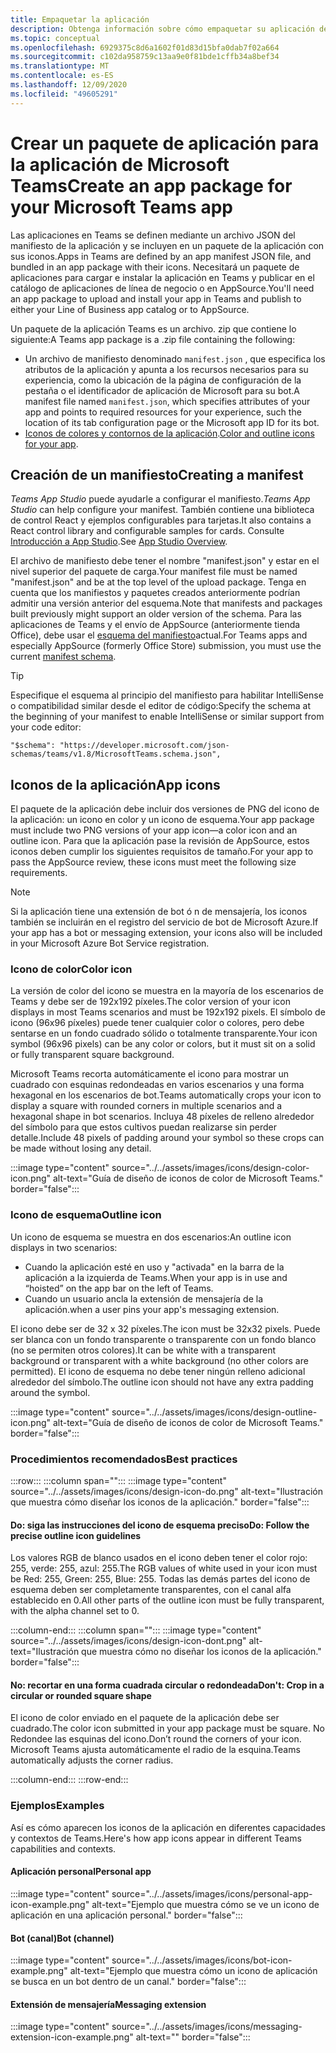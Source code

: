 ```yaml
---
title: Empaquetar la aplicación
description: Obtenga información sobre cómo empaquetar su aplicación de Microsoft Teams para probarlas, cargarlas y almacenar publicaciones.
ms.topic: conceptual
ms.openlocfilehash: 6929375c8d6a1602f01d83d15bfa0dab7f02a664
ms.sourcegitcommit: c102da958759c13aa9e0f81bde1cffb34a8bef34
ms.translationtype: MT
ms.contentlocale: es-ES
ms.lasthandoff: 12/09/2020
ms.locfileid: "49605291"
---
```

# <a name="create-an-app-package-for-your-microsoft-teams-app"></a><span data-ttu-id="39247-103">Crear un paquete de aplicación para la aplicación de Microsoft Teams</span><span class="sxs-lookup"><span data-stu-id="39247-103">Create an app package for your Microsoft Teams app</span></span>

<span data-ttu-id="39247-104">Las aplicaciones en Teams se definen mediante un archivo JSON del manifiesto de la aplicación y se incluyen en un paquete de la aplicación con sus iconos.</span><span class="sxs-lookup"><span data-stu-id="39247-104">Apps in Teams are defined by an app manifest JSON file, and bundled in an app package with their icons.</span></span> <span data-ttu-id="39247-105">Necesitará un paquete de aplicaciones para cargar e instalar la aplicación en Teams y publicar en el catálogo de aplicaciones de línea de negocio o en AppSource.</span><span class="sxs-lookup"><span data-stu-id="39247-105">You'll need an app package to upload and install your app in Teams and publish to either your Line of Business app catalog or to AppSource.</span></span>

<span data-ttu-id="39247-106">Un paquete de la aplicación Teams es un archivo. zip que contiene lo siguiente:</span><span class="sxs-lookup"><span data-stu-id="39247-106">A Teams app package is a .zip file containing the following:</span></span>

* <span data-ttu-id="39247-107">Un archivo de manifiesto denominado `manifest.json` , que especifica los atributos de la aplicación y apunta a los recursos necesarios para su experiencia, como la ubicación de la página de configuración de la pestaña o el identificador de aplicación de Microsoft para su bot.</span><span class="sxs-lookup"><span data-stu-id="39247-107">A manifest file named `manifest.json`, which specifies attributes of your app and points to required resources for your experience, such the location of its tab configuration page or the Microsoft app ID for its bot.</span></span>
* <span data-ttu-id="39247-108">[Iconos de colores y contornos de la aplicación](#app-icons).</span><span class="sxs-lookup"><span data-stu-id="39247-108">[Color and outline icons for your app](#app-icons).</span></span>

## <a name="creating-a-manifest"></a><span data-ttu-id="39247-109">Creación de un manifiesto</span><span class="sxs-lookup"><span data-stu-id="39247-109">Creating a manifest</span></span>

<span data-ttu-id="39247-110">*Teams App Studio* puede ayudarle a configurar el manifiesto.</span><span class="sxs-lookup"><span data-stu-id="39247-110">*Teams App Studio* can help configure your manifest.</span></span> <span data-ttu-id="39247-111">También contiene una biblioteca de control React y ejemplos configurables para tarjetas.</span><span class="sxs-lookup"><span data-stu-id="39247-111">It also contains a React control library and configurable samples for cards.</span></span> <span data-ttu-id="39247-112">Consulte [Introducción a App Studio](~/concepts/build-and-test/app-studio-overview.md).</span><span class="sxs-lookup"><span data-stu-id="39247-112">See [App Studio Overview](~/concepts/build-and-test/app-studio-overview.md).</span></span>

<span data-ttu-id="39247-113">El archivo de manifiesto debe tener el nombre "manifest.json" y estar en el nivel superior del paquete de carga.</span><span class="sxs-lookup"><span data-stu-id="39247-113">Your manifest file must be named "manifest.json" and be at the top level of the upload package.</span></span> <span data-ttu-id="39247-114">Tenga en cuenta que los manifiestos y paquetes creados anteriormente podrían admitir una versión anterior del esquema.</span><span class="sxs-lookup"><span data-stu-id="39247-114">Note that manifests and packages built previously might support an older version of the schema.</span></span> <span data-ttu-id="39247-115">Para las aplicaciones de Teams y el envío de AppSource (anteriormente tienda Office), debe usar el [esquema del manifiesto](~/resources/schema/manifest-schema.md)actual.</span><span class="sxs-lookup"><span data-stu-id="39247-115">For Teams apps and especially AppSource (formerly Office Store) submission, you must use the current [manifest schema](~/resources/schema/manifest-schema.md).</span></span>

> [!TIP]
> <span data-ttu-id="39247-116">Especifique el esquema al principio del manifiesto para habilitar IntelliSense o compatibilidad similar desde el editor de código:</span><span class="sxs-lookup"><span data-stu-id="39247-116">Specify the schema at the beginning of your manifest to enable IntelliSense or similar support from your code editor:</span></span>
>
> `"$schema": "https://developer.microsoft.com/json-schemas/teams/v1.8/MicrosoftTeams.schema.json",`

## <a name="app-icons"></a><span data-ttu-id="39247-117">Iconos de la aplicación</span><span class="sxs-lookup"><span data-stu-id="39247-117">App icons</span></span>

<span data-ttu-id="39247-118">El paquete de la aplicación debe incluir dos versiones de PNG del icono de la aplicación: un icono en color y un icono de esquema.</span><span class="sxs-lookup"><span data-stu-id="39247-118">Your app package must include two PNG versions of your app icon—a color icon and an outline icon.</span></span> <span data-ttu-id="39247-119">Para que la aplicación pase la revisión de AppSource, estos iconos deben cumplir los siguientes requisitos de tamaño.</span><span class="sxs-lookup"><span data-stu-id="39247-119">For your app to pass the AppSource review, these icons must meet the following size requirements.</span></span>

> [!Note]
> <span data-ttu-id="39247-120">Si la aplicación tiene una extensión de bot ó n de mensajería, los iconos también se incluirán en el registro del servicio de bot de Microsoft Azure.</span><span class="sxs-lookup"><span data-stu-id="39247-120">If your app has a bot or messaging extension, your icons also will be included in your Microsoft Azure Bot Service registration.</span></span>

### <a name="color-icon"></a><span data-ttu-id="39247-121">Icono de color</span><span class="sxs-lookup"><span data-stu-id="39247-121">Color icon</span></span>

<span data-ttu-id="39247-122">La versión de color del icono se muestra en la mayoría de los escenarios de Teams y debe ser de 192x192 píxeles.</span><span class="sxs-lookup"><span data-stu-id="39247-122">The color version of your icon displays in most Teams scenarios and must be 192x192 pixels.</span></span> <span data-ttu-id="39247-123">El símbolo de icono (96x96 píxeles) puede tener cualquier color o colores, pero debe sentarse en un fondo cuadrado sólido o totalmente transparente.</span><span class="sxs-lookup"><span data-stu-id="39247-123">Your icon symbol (96x96 pixels) can be any color or colors, but it must sit on a solid or fully transparent square background.</span></span>

<span data-ttu-id="39247-124">Microsoft Teams recorta automáticamente el icono para mostrar un cuadrado con esquinas redondeadas en varios escenarios y una forma hexagonal en los escenarios de bot.</span><span class="sxs-lookup"><span data-stu-id="39247-124">Teams automatically crops your icon to display a square with rounded corners in multiple scenarios and a hexagonal shape in bot scenarios.</span></span> <span data-ttu-id="39247-125">Incluya 48 píxeles de relleno alrededor del símbolo para que estos cultivos puedan realizarse sin perder detalle.</span><span class="sxs-lookup"><span data-stu-id="39247-125">Include 48 pixels of padding around your symbol so these crops can be made without losing any detail.</span></span>

:::image type="content" source="../../assets/images/icons/design-color-icon.png" alt-text="Guía de diseño de iconos de color de Microsoft Teams." border="false":::

### <a name="outline-icon"></a><span data-ttu-id="39247-127">Icono de esquema</span><span class="sxs-lookup"><span data-stu-id="39247-127">Outline icon</span></span>

<span data-ttu-id="39247-128">Un icono de esquema se muestra en dos escenarios:</span><span class="sxs-lookup"><span data-stu-id="39247-128">An outline icon displays in two scenarios:</span></span>

* <span data-ttu-id="39247-129">Cuando la aplicación esté en uso y "activada" en la barra de la aplicación a la izquierda de Teams.</span><span class="sxs-lookup"><span data-stu-id="39247-129">When your app is in use and “hoisted” on the app bar on the left of Teams.</span></span>
* <span data-ttu-id="39247-130">Cuando un usuario ancla la extensión de mensajería de la aplicación.</span><span class="sxs-lookup"><span data-stu-id="39247-130">when a user pins your app's messaging extension.</span></span>

<span data-ttu-id="39247-131">El icono debe ser de 32 x 32 píxeles.</span><span class="sxs-lookup"><span data-stu-id="39247-131">The icon must be 32x32 pixels.</span></span> <span data-ttu-id="39247-132">Puede ser blanca con un fondo transparente o transparente con un fondo blanco (no se permiten otros colores).</span><span class="sxs-lookup"><span data-stu-id="39247-132">It can be white with a transparent background or transparent with a white background (no other colors are permitted).</span></span> <span data-ttu-id="39247-133">El icono de esquema no debe tener ningún relleno adicional alrededor del símbolo.</span><span class="sxs-lookup"><span data-stu-id="39247-133">The outline icon should not have any extra padding around the symbol.</span></span>

:::image type="content" source="../../assets/images/icons/design-outline-icon.png" alt-text="Guía de diseño de iconos de color de Microsoft Teams." border="false":::

### <a name="best-practices"></a><span data-ttu-id="39247-135">Procedimientos recomendados</span><span class="sxs-lookup"><span data-stu-id="39247-135">Best practices</span></span>

:::row:::
   :::column span="":::
:::image type="content" source="../../assets/images/icons/design-icon-do.png" alt-text="Ilustración que muestra cómo diseñar los iconos de la aplicación." border="false":::

#### <a name="do-follow-the-precise-outline-icon-guidelines"></a><span data-ttu-id="39247-137">Do: siga las instrucciones del icono de esquema preciso</span><span class="sxs-lookup"><span data-stu-id="39247-137">Do: Follow the precise outline icon guidelines</span></span>

<span data-ttu-id="39247-138">Los valores RGB de blanco usados en el icono deben tener el color rojo: 255, verde: 255, azul: 255.</span><span class="sxs-lookup"><span data-stu-id="39247-138">The RGB values of white used in your icon must be Red: 255, Green: 255, Blue: 255.</span></span> <span data-ttu-id="39247-139">Todas las demás partes del icono de esquema deben ser completamente transparentes, con el canal alfa establecido en 0.</span><span class="sxs-lookup"><span data-stu-id="39247-139">All other parts of the outline icon must be fully transparent, with the alpha channel set to 0.</span></span>

   :::column-end:::
   :::column span="":::
:::image type="content" source="../../assets/images/icons/design-icon-dont.png" alt-text="Ilustración que muestra cómo no diseñar los iconos de la aplicación." border="false":::

#### <a name="dont-crop-in-a-circular-or-rounded-square-shape"></a><span data-ttu-id="39247-141">No: recortar en una forma cuadrada circular o redondeada</span><span class="sxs-lookup"><span data-stu-id="39247-141">Don't: Crop in a circular or rounded square shape</span></span>

<span data-ttu-id="39247-142">El icono de color enviado en el paquete de la aplicación debe ser cuadrado.</span><span class="sxs-lookup"><span data-stu-id="39247-142">The color icon submitted in your app package must be square.</span></span> <span data-ttu-id="39247-143">No Redondee las esquinas del icono.</span><span class="sxs-lookup"><span data-stu-id="39247-143">Don’t round the corners of your icon.</span></span> <span data-ttu-id="39247-144">Microsoft Teams ajusta automáticamente el radio de la esquina.</span><span class="sxs-lookup"><span data-stu-id="39247-144">Teams automatically adjusts the corner radius.</span></span>

   :::column-end:::
:::row-end:::

### <a name="examples"></a><span data-ttu-id="39247-145">Ejemplos</span><span class="sxs-lookup"><span data-stu-id="39247-145">Examples</span></span>

<span data-ttu-id="39247-146">Así es cómo aparecen los iconos de la aplicación en diferentes capacidades y contextos de Teams.</span><span class="sxs-lookup"><span data-stu-id="39247-146">Here's how app icons appear in different Teams capabilities and contexts.</span></span>

#### <a name="personal-app"></a><span data-ttu-id="39247-147">Aplicación personal</span><span class="sxs-lookup"><span data-stu-id="39247-147">Personal app</span></span>

:::image type="content" source="../../assets/images/icons/personal-app-icon-example.png" alt-text="Ejemplo que muestra cómo se ve un icono de aplicación en una aplicación personal." border="false":::

#### <a name="bot-channel"></a><span data-ttu-id="39247-149">Bot (canal)</span><span class="sxs-lookup"><span data-stu-id="39247-149">Bot (channel)</span></span>

:::image type="content" source="../../assets/images/icons/bot-icon-example.png" alt-text="Ejemplo que muestra cómo un icono de aplicación se busca en un bot dentro de un canal." border="false":::

#### <a name="messaging-extension"></a><span data-ttu-id="39247-151">Extensión de mensajería</span><span class="sxs-lookup"><span data-stu-id="39247-151">Messaging extension</span></span>

:::image type="content" source="../../assets/images/icons/messaging-extension-icon-example.png" alt-text="<texto alternativo>" border="false":::
